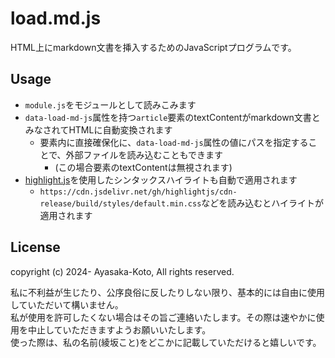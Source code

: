 # load.md.js

HTML上にmarkdown文書を挿入するためのJavaScriptプログラムです。

## Usage

- `module.js`をモジュールとして読みこみます
- `data-load-md-js`属性を持つ`article`要素のtextContentがmarkdown文書とみなされてHTMLに自動変換されます
    - 要素内に直接確保化に、`data-load-md-js`属性の値にパスを指定することで、外部ファイルを読み込むこともできます
        - (この場合要素のtextContentは無視されます)
- [highlight.js](https://highlightjs.org/)を使用したシンタックスハイライトも自動で適用されます
    - `https://cdn.jsdelivr.net/gh/highlightjs/cdn-release/build/styles/default.min.css`などを読み込むとハイライトが適用されます

## License

copyright (c) 2024- Ayasaka-Koto, All rights reserved.  

私に不利益が生じたり、公序良俗に反したりしない限り、基本的には自由に使用していただいて構いません。  
私が使用を許可したくない場合はその旨ご連絡いたします。その際は速やかに使用を中止していただきますようお願いいたします。  
使った際は、私の名前(綾坂こと)をどこかに記載していただけると嬉しいです。
